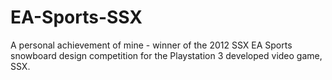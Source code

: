 # EA-Sports-SSX
A personal achievement of mine - winner of the 2012 SSX EA Sports snowboard design competition for the Playstation 3 developed video game, SSX.
